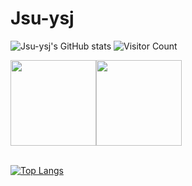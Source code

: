 #                  Jsu-ysj
![Jsu-ysj's GitHub stats](https://github-readme-stats.vercel.app/api?username=Jsu-ysj&show_icons=true&theme=tokyonight)
![Visitor Count](https://profile-counter.glitch.me/Jsu-ysj/count.svg)
<!-- GitHub 数据统计 -->
<img height="137px" src="https://github-readme-stats-git-masterrstaa-rickstaa.vercel.app/api?username=Jsu-ysj&hide_title=true&hide_border=true&show_icons=trueline_height=21&text_color=000&icon_color=000&bg_color=0,ea6161,ffc64d,fffc4d,52fa5a&theme=graywhite" /><img height="137px" src="https://github-readme-stats-git-masterrstaa-rickstaa.vercel.app/api/top-langs/?username=Jsu-ysj&hide_title=true&hide_border=true&layout=compact&langs_count=6&text_color=000&icon_color=fff&bg_color=0,52fa5a,4dfcff,c64dff&theme=graywhite" /><br><br>


[![Top Langs](https://github-readme-stats.vercel.app/api/top-langs/?username=Jsu-ysj&layout=compact)](https://github.com/Jsu-ysj/github-readme-stats)

